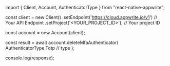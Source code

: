 import { Client, Account, AuthenticatorType } from "react-native-appwrite";

const client = new Client()
    .setEndpoint('https://cloud.appwrite.io/v1') // Your API Endpoint
    .setProject('&lt;YOUR_PROJECT_ID&gt;'); // Your project ID

const account = new Account(client);

const result = await account.deleteMfaAuthenticator(
    AuthenticatorType.Totp // type
);

console.log(response);
